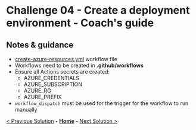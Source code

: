 # Challenge 04 - Create a deployment environment - Coach's guide

## Notes & guidance

- [create-azure-resources.yml](./create-azure-resources.yml) workflow file
- Workflows need to be created in **.github/workflows**
- Ensure all Actions secrets are created:
  - AZURE_CREDENTIALS
  - AZURE_SUBSCRIPTION
  - AZURE_RG
  - AZURE_PREFIX
- `workflow_dispatch` must be used for the trigger for the workflow to run manually

[< Previous Solution](./solution03.md) - **[Home](./README.md)** - [Next Solution >](./solution05.md)
